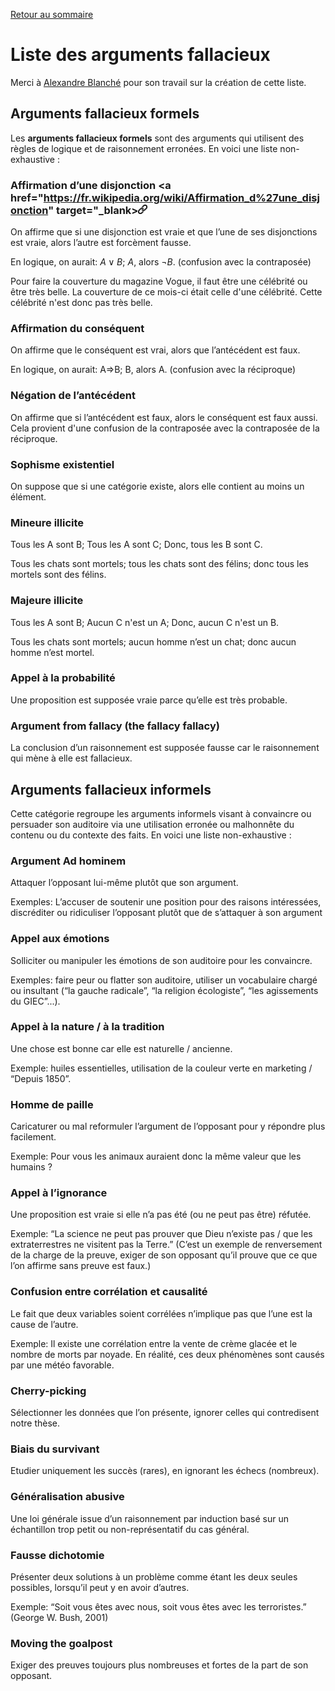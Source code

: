 [Retour au sommaire](../README.md)

# Liste des arguments fallacieux

Merci à [Alexandre Blanché](https://www.labri.fr/perso/ablanche/) pour son travail sur la création de cette liste.

## Arguments fallacieux formels

Les **arguments fallacieux formels** sont des arguments qui utilisent des règles de logique et de raisonnement erronées. En voici une liste non-exhaustive :

### Affirmation d’une disjonction  <a href="https://fr.wikipedia.org/wiki/Affirmation_d%27une_disjonction" target="_blank><img src="icons/chain.png" width="15" height="15" /></a>

On affirme que si une disjonction est vraie et que l’une de ses disjonctions est vraie, alors l’autre est forcèment fausse.

En logique, on aurait: $A \vee B$;  $A$,  alors $\neg B$. (confusion avec la contraposée)


<div class="exemple_atelier">
    Pour faire la couverture du magazine Vogue, il faut être une célébrité ou être très belle.
    La couverture de ce mois-ci était celle d'une célébrité.
    Cette célébrité n'est donc pas très belle.
</div>

### Affirmation du conséquent

On affirme que le conséquent est vrai, alors que l’antécédent est faux.

En logique, on aurait: A⇒B;  B,  alors A. (confusion avec la réciproque)

### Négation de l’antécédent 

On affirme que si l’antécédent est faux, alors le conséquent est faux aussi. Cela provient d'une confusion de la contraposée avec la contraposée de la réciproque.

### Sophisme existentiel

On suppose que si une catégorie existe, alors elle contient au moins un élément.

### Mineure illicite

Tous les A sont B;  Tous les A sont C;  Donc, tous les B sont C.

<div class="exemple_atelier">

Tous les chats sont mortels; tous les chats sont des félins; donc tous les mortels sont des félins.
</div>

### Majeure illicite

Tous les A sont B;  Aucun C n'est un A;  Donc, aucun C n'est un B.


<div class="exemple_atelier">

Tous les chats sont mortels; aucun homme n’est un chat; donc aucun homme n’est mortel.

</div>

### Appel à la probabilité

Une proposition est supposée vraie parce qu’elle est très probable.

### Argument from fallacy (the fallacy fallacy)

La conclusion d’un raisonnement est supposée fausse car le raisonnement qui mène à elle est fallacieux.

## Arguments fallacieux informels

Cette catégorie regroupe les arguments informels visant à convaincre ou persuader son auditoire via une utilisation erronée ou malhonnête du contenu ou du contexte des faits. En voici une liste non-exhaustive :

### Argument Ad hominem

Attaquer l’opposant lui-même plutôt que son argument.

<div class="exemple_atelier">
Exemples: L’accuser de soutenir une position pour des raisons intéressées, discréditer ou ridiculiser l’opposant plutôt que de s’attaquer à son argument
</div>

### Appel aux émotions 

Solliciter ou manipuler les émotions de son auditoire pour les convaincre. 

<div class="exemple_atelier">

Exemples: faire peur ou flatter son auditoire, utiliser un vocabulaire chargé ou insultant (“la gauche radicale”, “la religion écologiste”, “les agissements du GIEC”...).

</div>

### Appel à la nature / à la tradition

Une chose est bonne car elle est naturelle / ancienne.

<div class="exemple_atelier">

Exemple: huiles essentielles, utilisation de la couleur verte en marketing / “Depuis 1850”.

</div>

### Homme de paille 

Caricaturer ou mal reformuler l’argument de l’opposant pour y répondre plus facilement.

<div class="exemple_atelier">
Exemple: Pour vous les animaux auraient donc la même valeur que les humains ?
</div>

### Appel à l’ignorance

Une proposition est vraie si elle n’a pas été (ou ne peut pas être) réfutée.

<div class="exemple_atelier">
Exemple: “La science ne peut pas prouver que Dieu n’existe pas / que les extraterrestres ne visitent pas la Terre.” (C’est un exemple de renversement de la charge de la preuve, exiger de son opposant qu’il prouve que ce que l’on affirme sans preuve est faux.)
</div>

### Confusion entre corrélation et causalité

Le fait que deux variables soient corrélées n’implique pas que l’une est la cause de l’autre.

<div class="exemple_atelier">
Exemple: Il existe une corrélation entre la vente de crème glacée et le nombre de morts par noyade. En réalité, ces deux phénomènes sont causés par une météo favorable.
</div>

### Cherry-picking

Sélectionner les données que l’on présente, ignorer celles qui contredisent notre thèse.

### Biais du survivant

Etudier uniquement les succès (rares), en ignorant les échecs (nombreux).

### Généralisation abusive

Une loi générale issue d’un raisonnement par induction basé sur un échantillon trop petit ou non-représentatif du cas général.

### Fausse dichotomie

Présenter deux solutions à un problème comme étant les deux seules possibles, lorsqu’il peut y en avoir d’autres.

<div class="exemple_atelier">
Exemple: “Soit vous êtes avec nous, soit vous êtes avec les terroristes.” (George W. Bush, 2001)
</div>

### Moving the goalpost

Exiger des preuves toujours plus nombreuses et fortes de la part de son opposant.
